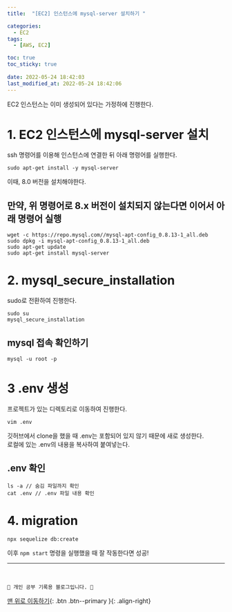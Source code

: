 ```yaml
---
title:  "[EC2] 인스턴스에 mysql-server 설치하기 "

categories:
  - EC2
tags:
  - [AWS, EC2]

toc: true
toc_sticky: true
 
date: 2022-05-24 18:42:03
last_modified_at: 2022-05-24 18:42:06
---
```

EC2 인스턴스는 이미 생성되어 있다는 가정하에 진행한다.
# 1. EC2 인스턴스에 mysql-server 설치
ssh 명령어를 이용해 인스턴스에 연결한 뒤 아래 명령어를 실행한다.
```
sudo apt-get install -y mysql-server 
```
이때, 8.0 버전을 설치해야한다.

## 만약, 위 명령어로 8.x 버전이 설치되지 않는다면 이어서 아래 명령어 실행
```
wget -c https://repo.mysql.com//mysql-apt-config_0.8.13-1_all.deb
sudo dpkg -i mysql-apt-config_0.8.13-1_all.deb
sudo apt-get update
sudo apt-get install mysql-server
```

# 2. mysql_secure_installation
sudo로 전환하여 진행한다.
```
sudo su
mysql_secure_installation
```

## mysql 접속 확인하기
```
mysql -u root -p
```
# 3 .env 생성
프로젝트가 있는 디렉토리로 이동하여 진행한다.
```
vim .env
```
깃허브에서 clone을 했을 때 .env는 포함되어 있지 않기 때문에 새로 생성한다. <br>
로컬에 있는 .env의 내용을 복사하여 붙여넣는다.
## .env 확인
```
ls -a // 숨김 파일까지 확인
cat .env // .env 파일 내용 확인
```

# 4. migration
```
npx sequelize db:create
```
이후 `npm start` 명령을 실행했을 때 잘 작동한다면 성공!


***
<br>

    💛 개인 공부 기록용 블로그입니다. 👻

[맨 위로 이동하기](#){: .btn .btn--primary }{: .align-right}